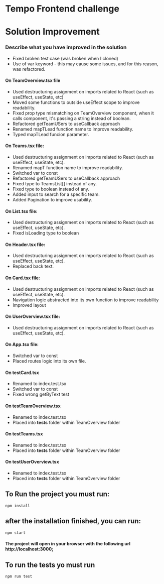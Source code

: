 # Tempo Frontend challenge

# Solution Improvement

### Describe what you have improved in the solution

- Fixed broken test case (was broken when I cloned)
- Use of var keyword - this may cause some issues, and for this reason, was refactored.

#### On TeamOverview.tsx file

- Used destructuring assignment on imports related to React (such as useEffect, useState, etc)
- Moved some functions to outside useEffect scope to improve readability.
- Fixed prop type mismatching on TeamOverview component, when it calls <List> component, it's passing a string instead of boolean.
- Refactored getTeamUSers to useCallback approach
- Renamed mapTLead function name to improve readability.
- Typed mapTLead funcion parameter.

#### On Teams.tsx file:

- Used destructuring assignment on imports related to React (such as useEffect, useState, etc).
- Renamed mapT function name to improve readability.
- Switched var to const
- Refactored getTeamUSers to useCallback approach
- Fixed type to TeamsList[] instead of any.
- Fixed type to boolean instead of any.
- Added input to search for a specific team.
- Added Pagination to improve usability.


#### On List.tsx file:

- Used destructuring assignment on imports related to React (such as useEffect, useState, etc).
- Fixed isLoading type to boolean

#### On Header.tsx file:

- Used destructuring assignment on imports related to React (such as useEffect, useState, etc).
- Replaced back text.

#### On Card.tsx file:

- Used destructuring assignment on imports related to React (such as useEffect, useState, etc).
- Navigation logic abstracted into its own function to improve readability
- Improved layout

#### On UserOverview.tsx file:

- Used destructuring assignment on imports related to React (such as useEffect, useState, etc).

#### On App.tsx file:
- Switched var to const
- Placed routes logic into its own file.

#### On testCard.tsx
- Renamed to index.test.tsx
- Switched var to const
- Fixed wrong getByText test

#### On testTeamOverview.tsx
- Renamed to index.test.tsx
- Placed into __tests__ folder within TeamOverview folder

#### On testTeams.tsx
- Renamed to index.test.tsx
- Placed into __tests__ folder within TeamOverview folder

#### On testUserOverview.tsx
- Renamed to index.test.tsx
- Placed into __tests__ folder within TeamOverview folder

## To Run the project you must run:

```
npm install
```

## after the installation finished, you can run:

```
npm start
```

#### The project will open in your browser with the following url http://localhost:3000;

## To run the tests yo must run

```
npm run test
```